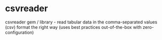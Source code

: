 # csvreader
csvreader gem / library -  read tabular data in the comma-separated values (csv) format the right way (uses best practices out-of-the-box with zero-configuration)
